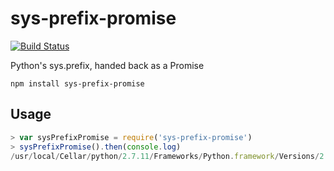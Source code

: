 # sys-prefix-promise

[![Build Status](https://travis-ci.org/rgbkrk/sys-prefix-promise.svg)](https://travis-ci.org/rgbkrk/sys-prefix-promise)

Python's sys.prefix, handed back as a Promise

```
npm install sys-prefix-promise
```

## Usage

```javascript
> var sysPrefixPromise = require('sys-prefix-promise')
> sysPrefixPromise().then(console.log)
/usr/local/Cellar/python/2.7.11/Frameworks/Python.framework/Versions/2.7
```

